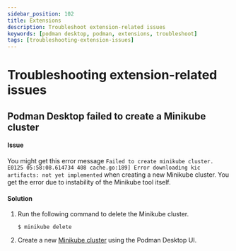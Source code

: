 ```yaml
---
sidebar_position: 102
title: Extensions
description: Troubleshoot extension-related issues
keywords: [podman desktop, podman, extensions, troubleshoot]
tags: [troubleshooting-extension-issues]
---
```



# Troubleshooting extension-related issues

## Podman Desktop failed to create a Minikube cluster

#### Issue

You might get this error message `Failed to create minikube cluster. E0125 05:58:08.614734 408 cache.go:189] Error downloading kic artifacts: not yet implemented` when creating a new Minikube cluster. You get the error due to instability of the Minikube tool itself.

#### Solution

1. Run the following command to delete the Minikube cluster.
   ```shell-session
   $ minikube delete
   ```
2. Create a new [Minikube cluster](/docs/minikube/installing-extension) using the Podman Desktop UI.